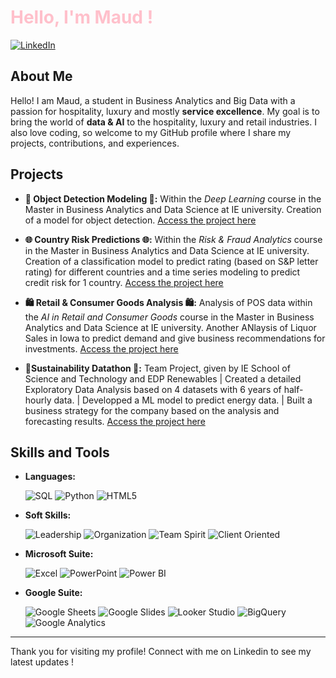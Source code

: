 # <span style="color: pink;"> Hello, I'm Maud !

[![LinkedIn](https://img.shields.io/badge/LinkedIn-0077B5?style=for-the-badge&logo=linkedin&logoColor=white)](https://www.linkedin.com/in/maudlecerf)


##  About Me 
Hello! I am Maud, a student in Business Analytics and Big Data with a passion for hospitality, luxury and mostly **service excellence**. My goal is to bring the world of **data & AI** to the hospitality, luxury and retail industries. I also love coding, so welcome to my GitHub profile where I share my projects, contributions, and experiences.

##  Projects 

- **🍜 Object Detection Modeling 🍜:** Within the *Deep Learning* course  in the Master in Business Analytics and Data Science at IE university. Creation of a model for object detection. [Access the project here](https://github.com/maudlcrf/deep_learning)
  
- **🌐 Country Risk Predictions 🌐:** Within the *Risk & Fraud Analytics* course  in the Master in Business Analytics and Data Science at IE university. Creation of a classification model to predict rating (based on S&P letter rating) for different countries and a time series modeling to predict credit risk for 1 country. [Access the project here](github.com/maudlcrf/risk_and_fraud)
  
- **🛍️ Retail & Consumer Goods Analysis 🛍️:** Analysis of POS data within the *AI in Retail and Consumer Goods* course in the Master in Business Analytics and Data Science at IE university. Another ANlaysis of Liquor Sales in Iowa to predict demand and give business recommendations for investments. [Access the project here](github.com/maudlcrf/rcg)
  
- **🔋Sustainability Datathon 🔋:** Team Project, given by IE School of Science and Technology and EDP Renewables | Created a detailed Exploratory Data Analysis based on 4 datasets with 6 years of half-hourly data. | Developped a ML model to predict energy data. | Built a business strategy for the company based on the analysis and forecasting results. [Access the project here](https://github.com/luisgarciaperez/Datathon_EDP_CNN)

## Skills and Tools
- **Languages:**

   ![SQL](https://img.shields.io/badge/SQL-4479A1?style=for-the-badge&logo=postgresql&logoColor=white)  ![Python](https://img.shields.io/badge/Python-3776AB?style=for-the-badge&logo=python&logoColor=white)  ![HTML5](https://img.shields.io/badge/HTML5-E34F26?style=for-the-badge&logo=html5&logoColor=white)  

- **Soft Skills:**

  ![Leadership](https://img.shields.io/badge/Leadership-FFA500?style=for-the-badge&logo=leadership&logoColor=white)   ![Organization](https://img.shields.io/badge/Organization-008000?style=for-the-badge&logo=organization&logoColor=white)  ![Team Spirit](https://img.shields.io/badge/Team%20Spirit-FFD700?style=for-the-badge&logo=team-spirit&logoColor=white)   ![Client Oriented](https://img.shields.io/badge/Client%20Centered-FFC0CB?style=for-the-badge&logo=customer-service&logoColor=white&color=FF69B4)  

- **Microsoft Suite:**

  ![Excel](https://img.shields.io/badge/Excel-217346?style=for-the-badge&logo=microsoft-excel&logoColor=white)  ![PowerPoint](https://img.shields.io/badge/PowerPoint-B7472A?style=for-the-badge&logo=microsoft-powerpoint&logoColor=white)  ![Power BI](https://img.shields.io/badge/Power%20BI-F2C811?style=for-the-badge&logo=powerbi&logoColor=white)  

- **Google Suite:**

  ![Google Sheets](https://img.shields.io/badge/Google%20Sheets-0F9D58?style=for-the-badge&logo=google-sheets&logoColor=white)  ![Google Slides](https://img.shields.io/badge/Google%20Slides-FFBB00?style=for-the-badge&logo=google-slides&logoColor=white)  ![Looker Studio](https://img.shields.io/badge/Looker%20Studio-4285F4?style=for-the-badge&logo=looker&logoColor=white)  ![BigQuery](https://img.shields.io/badge/BigQuery-669DF6?style=for-the-badge&logo=google-cloud&logoColor=white) ![Google Analytics](https://img.shields.io/badge/Google%20Analytics-F9AB00?style=for-the-badge&logo=google-analytics&logoColor=white)




---

Thank you for visiting my profile! Connect with me on Linkedin to see my latest updates !
